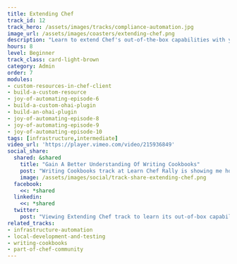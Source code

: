 ```yaml
---
title: Extending Chef
track_id: 12
track_hero: /assets/images/tracks/compliance-automation.jpg
image_url: /assets/images/coasters/extending-chef.png
description: "Learn to extend Chef's out-of-the-box capabilities with your own a la carte creations, like developing an Ohai plugin to collect a custom set of attributes or creating custom resources. Apply refactoring techniques that let you write multi-platform cookbooks."
hours: 8
level: Beginner
track_class: card-light-brown
category: Admin
order: 7
modules:
- custom-resources-in-chef-client
- build-a-custom-resource
- joy-of-automating-episode-6
- build-a-custom-ohai-plugin
- build-an-ohai-plugin
- joy-of-automating-episode-8
- joy-of-automating-episode-9
- joy-of-automating-episode-10
tags: [infrastructure,intermediate]
video_url: 'https://player.vimeo.com/video/215936849'
social_share:
  shared: &shared
    title: "Gain A Better Understanding Of Writing Cookbooks"
    post: "Writing Cookbooks track at Learn Chef Rally is showing me how to turn scripts into recipes, recognize common cookbooks patterns, and more. Write your own ticket now."
    image: /assets/images/social/track-share-extending-chef.png
  facebook:
    <<: *shared
  linkedin:
    <<: *shared
  twitter:
    post: "Viewing Extending Chef track to learn its out-of-box capabilities: Ohai plugins, multiplatform cookbooks, more: "
related_tracks:
- infrastructure-automation
- local-development-and-testing
- writing-cookbooks
- part-of-chef-community
---
```

